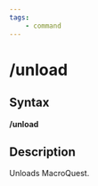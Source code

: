 ```yaml
---
tags:
    - command
---
```

# /unload

## Syntax

**/unload**

## Description

Unloads MacroQuest.

